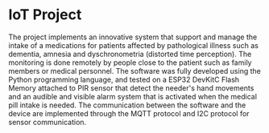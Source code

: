 # IoT Project
The project implements an innovative system that support and manage the intake of a medications for patients affected by pathological illness such as dementia, amnesia and dyschronometria (distorted time perception). The monitoring is done remotely by people close to the patient such as family members or medical personnel.
  The software was fully developed using the Python programming language, and tested on a ESP32 DevKitC Flash Memory attached to PIR sensor that detect the needer's hand movements and an audible and visible alarm system that is activated when the medical pill intake is needed. The communication between the software and the device are implemented through the MQTT protocol and  I2C protocol for sensor communication.

